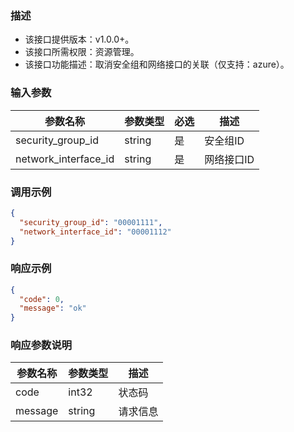 ### 描述

- 该接口提供版本：v1.0.0+。
- 该接口所需权限：资源管理。
- 该接口功能描述：取消安全组和网络接口的关联（仅支持：azure）。

### 输入参数

| 参数名称                 | 参数类型      | 必选  | 描述    |
|----------------------|-----------|-----|-------|
| security_group_id    | string    | 是   | 安全组ID |
| network_interface_id | string    | 是   | 网络接口ID  |

### 调用示例

```json
{
  "security_group_id": "00001111",
  "network_interface_id": "00001112"
}
```

### 响应示例

```json
{
  "code": 0,
  "message": "ok"
}
```

### 响应参数说明

| 参数名称    | 参数类型   | 描述   |
|---------|--------|------|
| code    | int32  | 状态码  |
| message | string | 请求信息 |

